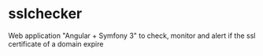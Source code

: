 sslchecker
==========

Web application "Angular + Symfony 3" to check, monitor and alert if the 
ssl certificate of a domain expire  
